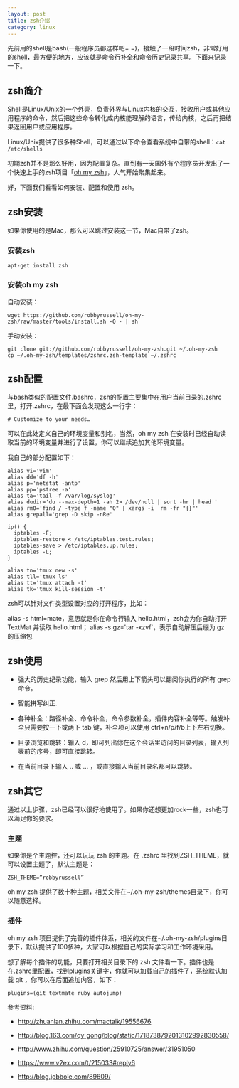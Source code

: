 ```yaml
---
layout: post
title: zsh介绍
category: linux
---
```


先前用的shell是bash(一般程序员都这样吧= =)，接触了一段时间zsh，非常好用的shell，最方便的地方，应该就是命令行补全和命令历史记录共享。下面来记录一下。

## zsh简介

Shell是Linux/Unix的一个外壳，负责外界与Linux内核的交互，接收用户或其他应用程序的命令，然后把这些命令转化成内核能理解的语言，传给内核，之后再把结果返回用户或应用程序。

Linux/Unix提供了很多种Shell，可以通过以下命令查看系统中自带的shell：`cat /etc/shells`

初期zsh并不是那么好用，因为配置复杂。直到有一天国外有个程序员开发出了一个快速上手的zsh项目「[oh my zsh](https://github.com/robbyrussell/oh-my-zsh)」，人气开始聚集起来。

好，下面我们看看如何安装、配置和使用 zsh。


## zsh安装

如果你使用的是Mac，那么可以跳过安装这一节，Mac自带了zsh。
### 安装zsh
	apt-get install zsh
### 安装oh my zsh
自动安装：

	wget https://github.com/robbyrussell/oh-my-zsh/raw/master/tools/install.sh -O - | sh
手动安装：
	
	git clone git://github.com/robbyrussell/oh-my-zsh.git ~/.oh-my-zsh
	cp ~/.oh-my-zsh/templates/zshrc.zsh-template ~/.zshrc

## zsh配置

与bash类似的配置文件.bashrc，zsh的配置主要集中在用户当前目录的.zshrc里，打开.zshrc，在最下面会发现这么一行字：

	# Customize to your needs…

可以在此处定义自己的环境变量和别名，当然，oh my zsh 在安装时已经自动读取当前的环境变量并进行了设置，你可以继续追加其他环境变量。

我自己的部分配置如下：

	alias vi='vim'
	alias dd='df -h'
	alias p='netstat -antp'
	alias pp='pstree -a'
	alias ta='tail -f /var/log/syslog'
	alias dudir='du --max-depth=1 -ah 2> /dev/null | sort -hr | head '
	alias rm0='find / -type f -name "0" | xargs -i  rm -fr "{}"'
	alias grepall='grep -D skip -nRe'
	
	ip() {
	  iptables -F;
	  iptables-restore < /etc/iptables.test.rules;
	  iptables-save > /etc/iptables.up.rules;
	  iptables -L;
	}
	
	alias tn='tmux new -s'
	alias tll='tmux ls'
	alias tt='tmux attach -t'
	alias tk='tmux kill-session -t'

zsh可以针对文件类型设置对应的打开程序，比如：

alias -s html=mate，意思就是你在命令行输入 hello.html，zsh会为你自动打开 TextMat 并读取 hello.html； 
alias -s gz='tar -xzvf'，表示自动解压后缀为 gz 的压缩包

## zsh使用

* 强大的历史纪录功能，输入 grep 然后用上下箭头可以翻阅你执行的所有 grep 命令。

* 智能拼写纠正.

* 各种补全：路径补全、命令补全，命令参数补全，插件内容补全等等。触发补全只需要按一下或两下 tab 键，补全项可以使用 ctrl+n/p/f/b上下左右切换。

* 目录浏览和跳转：输入 d，即可列出你在这个会话里访问的目录列表，输入列表前的序号，即可直接跳转。

* 在当前目录下输入 .. 或 … ，或直接输入当前目录名都可以跳转。

## zsh其它

通过以上步骤，zsh已经可以很好地使用了。如果你还想更加rock一些，zsh也可以满足你的要求。

### 主题
如果你是个主题控，还可以玩玩 zsh 的主题。在 .zshrc 里找到ZSH_THEME，就可以设置主题了，默认主题是：

	ZSH_THEME=”robbyrussell”

oh my zsh 提供了数十种主题，相关文件在~/.oh-my-zsh/themes目录下，你可以随意选择。

### 插件

oh my zsh 项目提供了完善的插件体系，相关的文件在~/.oh-my-zsh/plugins目录下，默认提供了100多种，大家可以根据自己的实际学习和工作环境采用。

想了解每个插件的功能，只要打开相关目录下的 zsh 文件看一下。插件也是在.zshrc里配置，找到plugins关键字，你就可以加载自己的插件了，系统默认加载 git ，你可以在后面追加内容，如下：

	plugins=(git textmate ruby autojump)
	
	
参考资料:

* <http://zhuanlan.zhihu.com/mactalk/19556676>
* <http://blog.163.com/qy_gong/blog/static/1718738792013102992830558/>
* <http://www.zhihu.com/question/25910725/answer/31951050>

* <https://www.v2ex.com/t/215033#reply6>
* <http://blog.jobbole.com/89609/>
